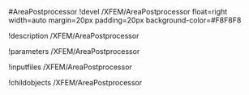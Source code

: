 <!-- MOOSE Object Documentation Stub: Remove this when content is added. -->
#AreaPostprocessor
!devel /XFEM/AreaPostprocessor float=right width=auto margin=20px padding=20px background-color=#F8F8F8

!description /XFEM/AreaPostprocessor

!parameters /XFEM/AreaPostprocessor

!inputfiles /XFEM/AreaPostprocessor

!childobjects /XFEM/AreaPostprocessor
